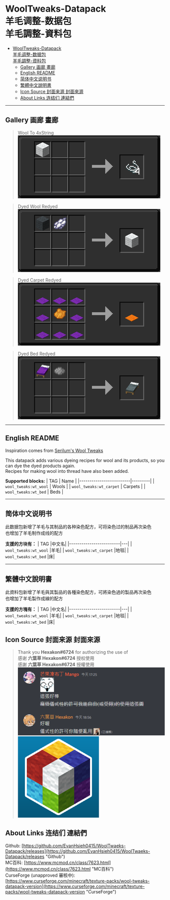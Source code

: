 # WoolTweaks-Datapack<br>羊毛调整-数据包<br>羊毛調整-資料包

- [WoolTweaks-Datapack<br>羊毛调整-数据包<br>羊毛調整-資料包](#wooltweaks-datapack羊毛调整-数据包羊毛調整-資料包)
  - [Gallery 画廊 畫廊](#gallery-画廊-畫廊)
  - [English README](#english-readme)
  - [简体中文说明书](#简体中文说明书)
  - [繁體中文說明書](#繁體中文說明書)
  - [Icon Source 封面来源 封面來源](#icon-source-封面来源-封面來源)
  - [About Links 连结们 連結們](#about-links-连结们-連結們)

---

## Gallery 画廊 畫廊

> Wool To 4xString  
> ![./img/0.png](./img/0.png)  

> Dyed Wool Redyed  
> ![./img/1.png](./img/1.png)  

> Dyed Carpet Redyed  
> ![./img/2.png](./img/2.png)  

> Dyed Bed Redyed  
> ![./img/3.png](./img/3.png)  

---

## English README

Inspiration comes from [Serilum's Wool Tweaks](https://www.curseforge.com/minecraft/mc-mods/wool-tweaks "Wool Tweaks")  

This datapack adds various dyeing recipes for wool and its products, so you can dye the dyed products again.  
Recipes for making wool into thread have also been added.  

**Supported blocks:**
|           TAG           |  Name   |
|-------------------------|---------|
| `wool_tweaks:wt_wool`   | Wools   |
| `wool_tweaks:wt_carpet` | Carpets |
| `wool_tweaks:wt_bed`    | Beds    |

---

## 简体中文说明书

此数据包新增了羊毛与其制品的各种染色配方，可将染色过的制品再次染色  
也增加了羊毛制作成线的配方  

**支援的方块有：**
|           TAG           |中文名|
|-------------------------|---|
| `wool_tweaks:wt_wool`   |羊毛|
| `wool_tweaks:wt_carpet` |地毯|
| `wool_tweaks:wt_bed`    |床|

---

## 繁體中文說明書

此資料包新增了羊毛與其製品的各種染色配方，可將染色過的製品再次染色  
也增加了羊毛製作成線的配方  

**支援的方塊有：**
|           TAG           |中文名|
|-------------------------|---|
| `wool_tweaks:wt_wool`   |羊毛|
| `wool_tweaks:wt_carpet` |地毯|
| `wool_tweaks:wt_bed`    |床|

## Icon Source 封面来源 封面來源

> Thank you **Hexakon#6724** for authorizing the use of  
> 感谢 **六葉草 Hexakon#6724** 授权使用  
> 感謝 **六葉草 Hexakon#6724** 授權使用  
> ![./img/new_icon_license.png](./img/new_icon_license.png)  
> ![./img/new_icon.png](./img/new_icon.png)  

## About Links 连结们 連結們

Github: [https://github.com/EvanHsieh0415/WoolTwaeks-Datapack/releases](https://github.com/EvanHsieh0415/WoolTwaeks-Datapack/releases "Github")  
MC百科: [https://www.mcmod.cn/class/7623.html](https://www.mcmod.cn/class/7623.html "MC百科")  
CurseForge (unapproved 審核中): [https://www.curseforge.com/minecraft/texture-packs/wool-tweaks-datapack-version](https://www.curseforge.com/minecraft/texture-packs/wool-tweaks-datapack-version "CurseForge")  
